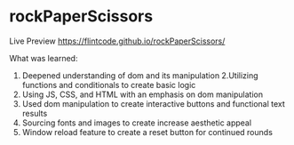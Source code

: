 # rockPaperScissors

Live Preview
https://flintcode.github.io/rockPaperScissors/

What was learned:
1. Deepened understanding of dom and its manipulation 
2.Utilizing functions and conditionals to create basic logic 
3. Using JS, CSS, and HTML with an emphasis on dom manipulation
4. Used dom manipulation to create interactive buttons and functional text results
5. Sourcing fonts and images to create increase aesthetic appeal
6. Window reload feature to create a reset button for continued rounds

